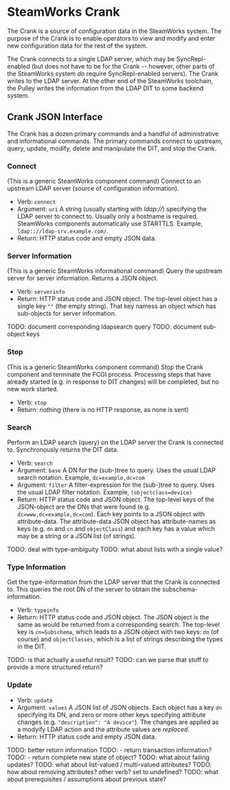 # SteamWorks Crank #

The Crank is a source of configuration data in the
SteamWorks system. The purpose of the Crank is to enable
operators to view and modify and enter new configuration data
for the rest of the system.

The Crank connects to a single LDAP server, which may be
SyncRepl-enabled (but does not have to be for the Crank --
however, other parts of the SteamWorks system *do* require
SyncRepl-enabled servers). The Crank writes to the LDAP
server. At the other end of the SteamWorks toolchain,
the Pulley writes the information from the LDAP DIT
to some backend system.

## Crank JSON Interface ##

The Crank has a dozen primary commands and a handful of administrative
and informational commands. The primary commands connect to upstream,
query, update, modify, delete and manipulate the DIT, and stop the Crank.

### Connect ###

(This is a generic SteamWorks component command) Connect to an upstream
LDAP server (source of configuration information).

 - Verb: `connect`
 - Argument: `uri` A string (usually starting with *ldap://*)
   specifying the LDAP server to connect to. Usually only a
   hostname is required. SteamWorks components automatically use STARTTLS.
   Example, `ldap:://ldap-srv.example.com/`.
 - Return: HTTP status code and empty JSON data.

### Server Information ###

(This is a generic SteamWorks informational command) Query the
upstream server for server information. Returns a JSON object.

 - Verb: `serverinfo`
 - Return: HTTP status code and JSON object. The top-level object
   has a single key `""` (the empty string). That key namess an
   object which has sub-objects for server information.

TODO: document corresponding ldapsearch query
TODO: document sub-object keys

### Stop ###

(This is a generic SteamWorks component command) Stop the Crank
component and terminate the FCGI process. Processing steps that
have already started (e.g. in response to DIT changes) will be
completed, but no new work started.

 - Verb: `stop`
 - Return: nothing (there is no HTTP response, as none is sent)


### Search ###

Perform an LDAP search (query) on the LDAP server the Crank
is connected to. Synchronously returns the DIT data.

 - Verb: `search`
 - Argument: `base` A DN for the (sub-)tree to query. Uses the
   usual LDAP search notation.
   Example, `dc=example,dc=com`
 - Argument: `filter` A filter-expression for the (sub-)tree to
   query. Uses the usual LDAP filter notation.
   Example, `(objectclass=device)`
 - Return: HTTP status code and JSON object.
   The top-level keys of the JSON-object are the DNs that were
   found (e.g. `dc=www,dc=example,dc=com`). Each key points to
   a JSON object with attribute-data. The attribute-data JSON
   object has attribute-names as keys (e.g. `dn` and `cn` and
   `objectClass`) and each key has a value which may be a
   string or a JSON list (of strings).


TODO: deal with type-ambiguity
TODO: what about lists with a single value?


### Type Information ###

Get the type-information from the LDAP server that the Crank
is connected to. This queries the root DN of the server to
obtain the subschema-information.

 - Verb: `typeinfo`
 - Return: HTTP status code and JSON object.
   The JSON object is the same as would be returned from a
   corresponding search. The top-level key is `cn=Subschema`,
   which leads to a JSON object with two keys: `dn` (of course)
   and `objectClasses`, which is a list of strings describing
   the types in the DIT.

TODO: is that actually a useful result?
TODO: can we parse that stuff to provide a more structured return?


### Update ###

 - Verb: `update`
 - Argument: `values`
   A JSON list of JSON objects. Each object has a key `dn` specifying
   its DN, and zero or more other keys specifying attribute changes
   (e.g. `"description": "A device"`). The changes are applied as a
   modyify LDAP action and the attribute values are *replaced*.
 - Return: HTTP status code and empty JSON data.

TODO: better return information
TODO:  - return transaction information?
TODO:  - return complete new state of object?
TODO: what about failing updates?
TODO: what about list-valued / multi-valued attributes?
TODO: how about removing attributes? other verb? set to undefined?
TODO: what about prerequisites / assumptions about previous state?

